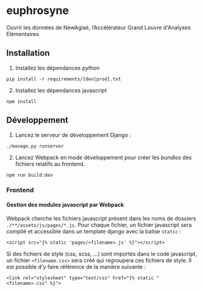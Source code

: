 # euphrosyne

Ouvrir les données de NewAglaé, l’Accélérateur Grand Louvre d'Analyses Elémentaires

## Installation

1. Installez les dépendances python

```
pip install -r requirements/[dev|prod].txt
```

2. Installez les dépendances javascript

```
npm install
```

## Développement

1. Lancez le serveur de développement Django :

```
./manage.py runserver
```

2. Lancez Webpack en mode développement pour créer les _bundles_ des fichiers relatifs au frontend.

```
npm run build:dev
```

### Frontend

#### Gestion des modules javascript par Webpack

Webpack cherche les fichiers javascript présent dans les noms de dossiers `./**/assets/js/pages/*.js`.
Pour chaque fichier, un fichier javascript sera compilé et accessible dans un template django avec la balise `static` :

```
<script src="{% static 'pages/<filename>.js' %}"></script>
```

Si des fichiers de style (css, scss, ...) sont importés dans le code javascript, un fichier `<filename.css>` sera créé qui regroupera ces fichiers de style.
Il est possible d'y faire référence de la manière suivante :

```
<link rel="stylesheet" type="text/css" href="{% static "<filename>.css" %}">
```
